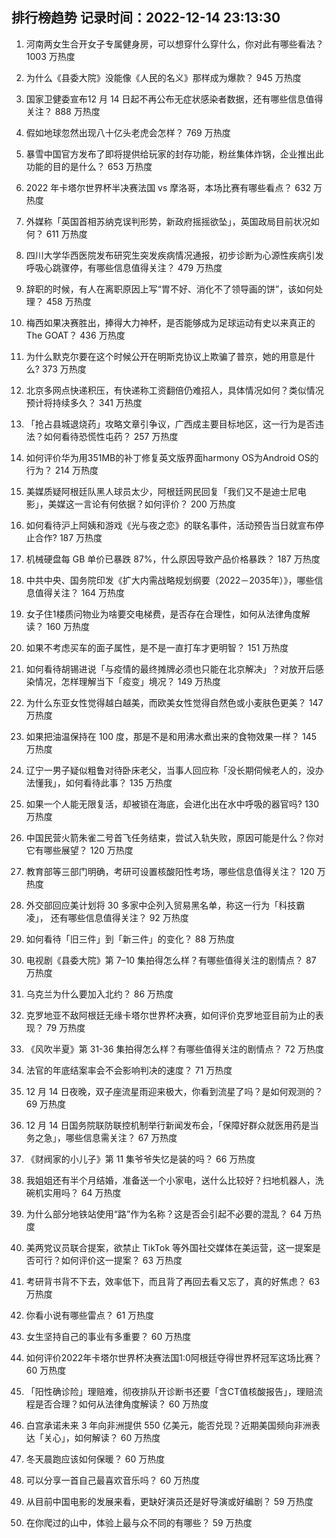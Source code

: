 
## 排行榜趋势 记录时间：2022-12-14 23:13:30
  
  1. 河南两女生合开女子专属健身房，可以想穿什么穿什么，你对此有哪些看法？ 1003 万热度
    
  2. 为什么《县委大院》没能像《人民的名义》那样成为爆款？ 945 万热度
    
  3. 国家卫健委宣布12 月 14 日起不再公布无症状感染者数据，还有哪些信息值得关注？ 888 万热度
    
  4. 假如地球忽然出现八十亿头老虎会怎样？ 769 万热度
    
  5. 暴雪中国官方发布了即将提供给玩家的封存功能，粉丝集体炸锅，企业推出此功能的目的是什么？ 653 万热度
    
  6. 2022 年卡塔尔世界杯半决赛法国 vs 摩洛哥，本场比赛有哪些看点？ 632 万热度
    
  7. 外媒称「英国首相苏纳克误判形势，新政府摇摇欲坠」，英国政局目前状况如何？ 611 万热度
    
  8. 四川大学华西医院发布研究生突发疾病情况通报，初步诊断为心源性疾病引发呼吸心跳骤停，有哪些信息值得关注？ 479 万热度
    
  9. 辞职的时候，有人在离职原因上写“胃不好、消化不了领导画的饼”，该如何处理？ 458 万热度
    
  10. 梅西如果决赛胜出，捧得大力神杯，是否能够成为足球运动有史以来真正的The GOAT？ 436 万热度
    
  11. 为什么默克尔要在这个时候公开在明斯克协议上欺骗了普京，她的用意是什么? 373 万热度
    
  12. 北京多网点快递积压，有快递称工资翻倍仍难招人，具体情况如何？类似情况预计将持续多久？ 341 万热度
    
  13. 「抢占县城退烧药」攻略文章引争议，广西成主要目标地区，这一行为是否违法？如何看待恐慌性屯药？ 257 万热度
    
  14. 如何评价华为用351MB的补丁修复英文版界面harmony OS为Android OS的行为？ 214 万热度
    
  15. 美媒质疑阿根廷队黑人球员太少，阿根廷网民回复「我们又不是迪士尼电影」，美媒这一言论有何依据？如何评价？ 200 万热度
    
  16. 如何看待沪上阿姨和游戏《光与夜之恋》的联名事件，活动预告当日就宣布停止合作? 187 万热度
    
  17. 机械硬盘每 GB 单价已暴跌 87%，什么原因导致产品价格暴跌？ 187 万热度
    
  18. 中共中央、国务院印发《扩大内需战略规划纲要（2022－2035年）》，哪些信息值得关注？ 164 万热度
    
  19. 女子住1楼质问物业为啥要交电梯费，是否存在合理性，如何从法律角度解读？ 160 万热度
    
  20. 如果不考虑买车的面子属性，是不是一直打车才更明智？ 151 万热度
    
  21. 如何看待胡锡进说「与疫情的最终摊牌必须也只能在北京解决」？对放开后感染情况，怎样理解当下「疫变」境况？ 149 万热度
    
  22. 为什么东亚女性觉得越白越美，而欧美女性觉得自然色或小麦肤色更美？ 147 万热度
    
  23. 如果把油温保持在 100 度，那是不是和用沸水煮出来的食物效果一样？ 145 万热度
    
  24. 辽宁一男子疑似粗鲁对待卧床老父，当事人回应称「没长期伺候老人的，没办法懂我」，如何看待此事？ 135 万热度
    
  25. 如果一个人能无限复活，却被锁在海底，会进化出在水中呼吸的器官吗? 130 万热度
    
  26. 中国民营火箭朱雀二号首飞任务结束，尝试入轨失败，原因可能是什么？你对它有哪些展望？ 120 万热度
    
  27. 教育部等三部门明确，考研可设置核酸阳性考场，哪些信息值得关注？ 120 万热度
    
  28. 外交部回应美计划将 30 多家中企列入贸易黑名单，称这一行为「科技霸凌」， 还有哪些信息值得关注？ 92 万热度
    
  29. 如何看待「旧三件」到「新三件」的变化？ 88 万热度
    
  30. 电视剧《县委大院》第 7–10 集拍得怎么样？有哪些值得关注的剧情点？ 87 万热度
    
  31. 乌克兰为什么要加入北约？ 86 万热度
    
  32. 克罗地亚不敌阿根廷无缘卡塔尔世界杯决赛，如何评价克罗地亚目前为止的表现？ 79 万热度
    
  33. 《风吹半夏》第 31-36 集拍得怎么样？有哪些值得关注的剧情点？ 72 万热度
    
  34. 法官的年底结案率会不会影响判决的速度？ 71 万热度
    
  35. 12 月 14 日夜晚，双子座流星雨迎来极大，你看到流星了吗？是如何观测的？ 69 万热度
    
  36. 12 月 14 日国务院联防联控机制举行新闻发布会，「保障好群众就医用药是当务之急」，哪些信息需关注？ 67 万热度
    
  37. 《财阀家的小儿子》第 11 集爷爷失忆是装的吗？ 66 万热度
    
  38. 我姐姐还有半个月结婚，准备送一个小家电，送什么比较好？扫地机器人，洗碗机实用吗？ 64 万热度
    
  39. 为什么部分地铁站使用“路”作为名称？这是否会引起不必要的混乱？ 64 万热度
    
  40. 美两党议员联合提案，欲禁止 TikTok 等外国社交媒体在美运营，这一提案是否可行？如何评价这一提案？ 63 万热度
    
  41. 考研背书背不下去，效率低下，而且背了再回去看又忘了，真的好焦虑？ 63 万热度
    
  42. 你看小说有哪些雷点？ 61 万热度
    
  43. 女生坚持自己的事业有多重要？ 60 万热度
    
  44. 如何评价2022年卡塔尔世界杯决赛法国1:0阿根廷夺得世界杯冠军这场比赛？ 60 万热度
    
  45. 「阳性确诊险」理赔难，彻夜排队开诊断书还要「含CT值核酸报告」，理赔流程是否合理？如何从法律角度解读？ 60 万热度
    
  46. 白宫承诺未来 3 年向非洲提供 550 亿美元，能否兑现？近期美国频向非洲表达「关心」，如何解读？ 60 万热度
    
  47. 冬天晨跑应该如何保暖？ 60 万热度
    
  48. 可以分享一首自己最喜欢音乐吗？ 60 万热度
    
  49. 从目前中国电影的发展来看，更缺好演员还是好导演或好编剧？ 59 万热度
    
  50. 在你爬过的山中，体验上最与众不同的有哪些？ 59 万热度
    